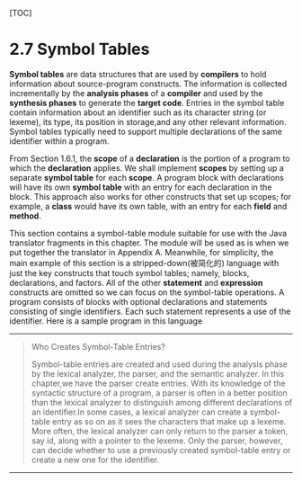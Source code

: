 [TOC]

# 2.7 Symbol Tables

**Symbol tables** are data structures that are used by **compilers** to hold information about source-program constructs. The information is collected incrementally by the **analysis phases** of a **compiler** and used by the **synthesis phases** to generate the **target code**. Entries in the symbol table contain information about an identifier such as its character string (or lexeme), its type, its position in storage,and any other relevant information. Symbol tables typically need to support multiple declarations of the same identifier within a program.

From Section 1.6.1, the **scope** of a **declaration** is the portion of a program to which the **declaration** applies. We shall implement **scopes** by setting up a separate **symbol table** for each **scope**. A program block with declarations will have its own **symbol table** with an entry for each declaration in the block. This approach also works for other constructs that set up scopes; for example, a **class** would have its own table, with an entry for each **field** and **method**.

This section contains a symbol-table module suitable for use with the Java translator fragments in this chapter. The module will be used as is when we put together the translator in Appendix A. Meanwhile, for simplicity, the main example of this section is a stripped-down(被简化的) language with just the key constructs that touch symbol tables; namely, blocks, declarations, and factors. All of the other **statement** and **expression** constructs are omitted so we can focus on the symbol-table operations. A program consists of blocks with optional declarations and statements consisting of single identifiers. Each such statement represents a use of the identifier. Here is a sample program in this language



---

>Who Creates Symbol-Table Entries?
>
>Symbol-table entries are created and used during the analysis phase by the lexical analyzer, the parser, and the semantic analyzer. In this chapter,we have the parser create entries. With its knowledge of the syntactic structure of a program, a parser is often in a better position than the lexical analyzer to distinguish among different declarations of an identifier.In some cases, a lexical analyzer can create a symbol-table entry as so on as it sees the characters that make up a lexeme. More often, the lexical analyzer can only return to the parser a token, say id, along with a pointer to the lexeme. Only the parser, however, can decide whether to use a previously created symbol-table entry or create a new one for the identifier.

---

